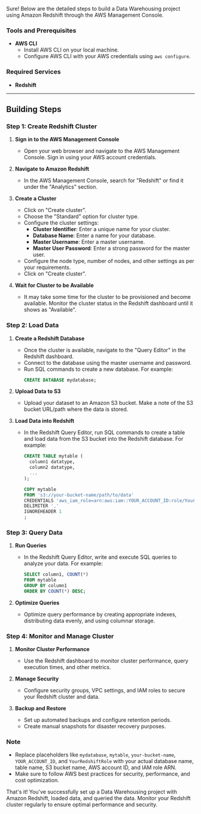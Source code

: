 Sure! Below are the detailed steps to build a Data Warehousing project using Amazon Redshift through the AWS Management Console.

### Tools and Prerequisites

- **AWS CLI**
  - Install AWS CLI on your local machine.
  - Configure AWS CLI with your AWS credentials using `aws configure`.

### Required Services

- **Redshift**

---

## Building Steps

### Step 1: Create Redshift Cluster

1. **Sign in to the AWS Management Console**
   - Open your web browser and navigate to the AWS Management Console. Sign in using your AWS account credentials.

2. **Navigate to Amazon Redshift**
   - In the AWS Management Console, search for "Redshift" or find it under the "Analytics" section.

3. **Create a Cluster**
   - Click on "Create cluster".
   - Choose the "Standard" option for cluster type.
   - Configure the cluster settings:
     - **Cluster Identifier**: Enter a unique name for your cluster.
     - **Database Name**: Enter a name for your database.
     - **Master Username**: Enter a master username.
     - **Master User Password**: Enter a strong password for the master user.
   - Configure the node type, number of nodes, and other settings as per your requirements.
   - Click on "Create cluster".

4. **Wait for Cluster to be Available**
   - It may take some time for the cluster to be provisioned and become available. Monitor the cluster status in the Redshift dashboard until it shows as "Available".

### Step 2: Load Data

1. **Create a Redshift Database**
   - Once the cluster is available, navigate to the "Query Editor" in the Redshift dashboard.
   - Connect to the database using the master username and password.
   - Run SQL commands to create a new database. For example:
     ```sql
     CREATE DATABASE mydatabase;
     ```

2. **Upload Data to S3**
   - Upload your dataset to an Amazon S3 bucket. Make a note of the S3 bucket URL/path where the data is stored.

3. **Load Data into Redshift**
   - In the Redshift Query Editor, run SQL commands to create a table and load data from the S3 bucket into the Redshift database. For example:
     ```sql
     CREATE TABLE mytable (
       column1 datatype,
       column2 datatype,
       ...
     );

     COPY mytable
     FROM 's3://your-bucket-name/path/to/data'
     CREDENTIALS 'aws_iam_role=arn:aws:iam::YOUR_ACCOUNT_ID:role/YourRedshiftRole'
     DELIMITER ','
     IGNOREHEADER 1
     ;
     ```

### Step 3: Query Data

1. **Run Queries**
   - In the Redshift Query Editor, write and execute SQL queries to analyze your data. For example:
     ```sql
     SELECT column1, COUNT(*)
     FROM mytable
     GROUP BY column1
     ORDER BY COUNT(*) DESC;
     ```

2. **Optimize Queries**
   - Optimize query performance by creating appropriate indexes, distributing data evenly, and using columnar storage.

### Step 4: Monitor and Manage Cluster

1. **Monitor Cluster Performance**
   - Use the Redshift dashboard to monitor cluster performance, query execution times, and other metrics.

2. **Manage Security**
   - Configure security groups, VPC settings, and IAM roles to secure your Redshift cluster and data.

3. **Backup and Restore**
   - Set up automated backups and configure retention periods.
   - Create manual snapshots for disaster recovery purposes.

### Note

- Replace placeholders like `mydatabase`, `mytable`, `your-bucket-name`, `YOUR_ACCOUNT_ID`, and `YourRedshiftRole` with your actual database name, table name, S3 bucket name, AWS account ID, and IAM role ARN.
- Make sure to follow AWS best practices for security, performance, and cost optimization.

That's it! You've successfully set up a Data Warehousing project with Amazon Redshift, loaded data, and queried the data. Monitor your Redshift cluster regularly to ensure optimal performance and security.
